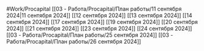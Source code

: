 #Work/Procapital 
[[03 - Работа/Procapital/План работы/11 сентября 2024|11 сентября 2024]]
[[12 сентября 2024]]
[[13 сентября 2024]]
[[14 сентября 2024]]
[[17 сентября 2024]]
[[19 сентября 2024]]
[[20 сентября 2024]]
[[21 сентября 2024]]
[[23 сентября 2024]]
[[24 сентября 2024]]
[[03 - Работа/Procapital/План работы/25 сентября 2024]]
[[03 - Работа/Procapital/План работы/26 сентября 2024]]